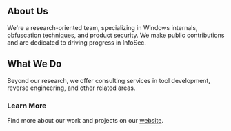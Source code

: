 <!--

**Here are some ideas to get you started:**

🙋‍♀️ A short introduction - what is your organization all about?
🌈 Contribution guidelines - how can the community get involved?
👩‍💻 Useful resources - where can the community find your docs? Is there anything else the community should know?
🍿 Fun facts - what does your team eat for breakfast?
🧙 Remember, you can do mighty things with the power of [Markdown](https://docs.github.com/github/writing-on-github/getting-started-with-writing-and-formatting-on-github/basic-writing-and-formatting-syntax)
-->

## About Us 
We're a research-oriented team, specializing in Windows internals, obfuscation techniques, and product security. We make public contributions and are dedicated to driving progress in InfoSec.

## What We Do 
Beyond our research, we offer consulting services in tool development, reverse engineering, and other related areas.

### Learn More 
Find more about our work and projects on our [website](https://back.engineering).
